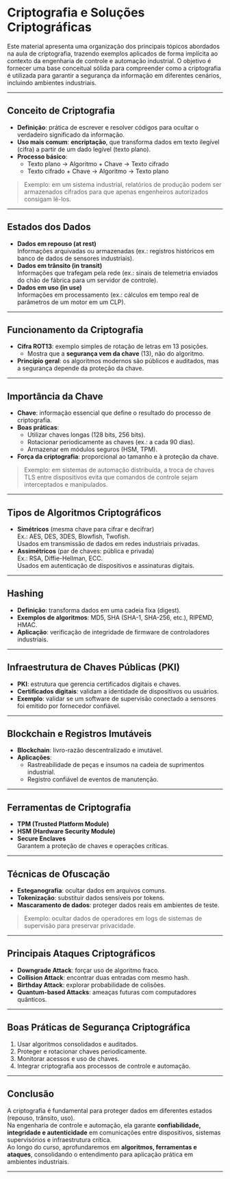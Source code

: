 # Criptografia e Soluções Criptográficas

Este material apresenta uma organização dos principais tópicos abordados na aula de criptografia, trazendo exemplos aplicados de forma implícita ao contexto da engenharia de controle e automação industrial. O objetivo é fornecer uma base conceitual sólida para compreender como a criptografia é utilizada para garantir a segurança da informação em diferentes cenários, incluindo ambientes industriais.

---

## Conceito de Criptografia

- **Definição**: prática de escrever e resolver códigos para ocultar o verdadeiro significado da informação.
- **Uso mais comum**: **encriptação**, que transforma dados em texto ilegível (cifra) a partir de um dado legível (texto plano).
- **Processo básico**:
  - Texto plano → Algoritmo + Chave → Texto cifrado  
  - Texto cifrado + Chave → Algoritmo → Texto plano  

> Exemplo: em um sistema industrial, relatórios de produção podem ser armazenados cifrados para que apenas engenheiros autorizados consigam lê-los.

---

## Estados dos Dados

- **Dados em repouso (at rest)**  
  Informações arquivadas ou armazenadas (ex.: registros históricos em banco de dados de sensores industriais).
- **Dados em trânsito (in transit)**  
  Informações que trafegam pela rede (ex.: sinais de telemetria enviados do chão de fábrica para um servidor de controle).
- **Dados em uso (in use)**  
  Informações em processamento (ex.: cálculos em tempo real de parâmetros de um motor em um CLP).

---

## Funcionamento da Criptografia

- **Cifra ROT13**: exemplo simples de rotação de letras em 13 posições.  
  - Mostra que a **segurança vem da chave** (13), não do algoritmo.
- **Princípio geral**: os algoritmos modernos são públicos e auditados, mas a segurança depende da proteção da chave.

---

## Importância da Chave

- **Chave**: informação essencial que define o resultado do processo de criptografia.  
- **Boas práticas**:
  - Utilizar chaves longas (128 bits, 256 bits).
  - Rotacionar periodicamente as chaves (ex.: a cada 90 dias).
  - Armazenar em módulos seguros (HSM, TPM).
- **Força da criptografia**: proporcional ao tamanho e à proteção da chave.

> Exemplo: em sistemas de automação distribuída, a troca de chaves TLS entre dispositivos evita que comandos de controle sejam interceptados e manipulados.

---

## Tipos de Algoritmos Criptográficos

- **Simétricos** (mesma chave para cifrar e decifrar)  
  Ex.: AES, DES, 3DES, Blowfish, Twofish.  
  Usados em transmissão de dados em redes industriais privadas.
- **Assimétricos** (par de chaves: pública e privada)  
  Ex.: RSA, Diffie-Hellman, ECC.  
  Usados em autenticação de dispositivos e assinaturas digitais.

---

## Hashing

- **Definição**: transforma dados em uma cadeia fixa (digest).  
- **Exemplos de algoritmos**: MD5, SHA (SHA-1, SHA-256, etc.), RIPEMD, HMAC.  
- **Aplicação**: verificação de integridade de firmware de controladores industriais.

---

## Infraestrutura de Chaves Públicas (PKI)

- **PKI**: estrutura que gerencia certificados digitais e chaves.  
- **Certificados digitais**: validam a identidade de dispositivos ou usuários.  
- **Exemplo**: validar se um software de supervisão conectado a sensores foi emitido por fornecedor confiável.

---

## Blockchain e Registros Imutáveis

- **Blockchain**: livro-razão descentralizado e imutável.  
- **Aplicações**:
  - Rastreabilidade de peças e insumos na cadeia de suprimentos industrial.
  - Registro confiável de eventos de manutenção.

---

## Ferramentas de Criptografia

- **TPM (Trusted Platform Module)**
- **HSM (Hardware Security Module)**
- **Secure Enclaves**  
  Garantem a proteção de chaves e operações críticas.

---

## Técnicas de Ofuscação

- **Esteganografia**: ocultar dados em arquivos comuns.  
- **Tokenização**: substituir dados sensíveis por tokens.  
- **Mascaramento de dados**: proteger dados reais em ambientes de teste.  

> Exemplo: ocultar dados de operadores em logs de sistemas de supervisão para preservar privacidade.

---

## Principais Ataques Criptográficos

- **Downgrade Attack**: forçar uso de algoritmo fraco.  
- **Collision Attack**: encontrar duas entradas com mesmo hash.  
- **Birthday Attack**: explorar probabilidade de colisões.  
- **Quantum-based Attacks**: ameaças futuras com computadores quânticos.

---

## Boas Práticas de Segurança Criptográfica

1. Usar algoritmos consolidados e auditados.  
2. Proteger e rotacionar chaves periodicamente.  
3. Monitorar acessos e uso de chaves.  
4. Integrar criptografia aos processos de controle e automação.  

---

## Conclusão

A criptografia é fundamental para proteger dados em diferentes estados (repouso, trânsito, uso).  
Na engenharia de controle e automação, ela garante **confiabilidade, integridade e autenticidade** em comunicações entre dispositivos, sistemas supervisórios e infraestrutura crítica.  
Ao longo do curso, aprofundaremos em **algoritmos, ferramentas e ataques**, consolidando o entendimento para aplicação prática em ambientes industriais.

---
